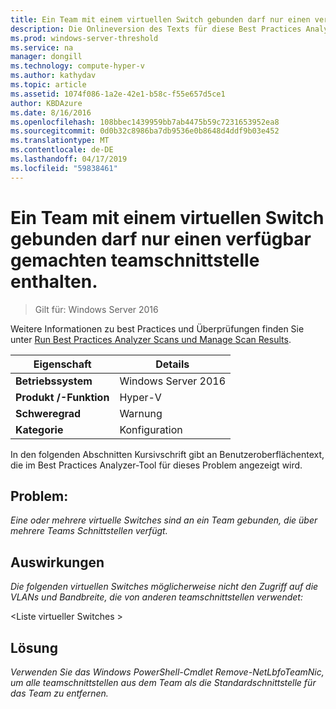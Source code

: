 ```yaml
---
title: Ein Team mit einem virtuellen Switch gebunden darf nur einen verfügbar gemachten teamschnittstelle enthalten.
description: Die Onlineversion des Texts für diese Best Practices Analyzer-Regel.
ms.prod: windows-server-threshold
ms.service: na
manager: dongill
ms.technology: compute-hyper-v
ms.author: kathydav
ms.topic: article
ms.assetid: 1074f086-1a2e-42e1-b58c-f55e657d5ce1
author: KBDAzure
ms.date: 8/16/2016
ms.openlocfilehash: 108bbec1439959bb7ab4475b59c7231653952ea8
ms.sourcegitcommit: 0d0b32c8986ba7db9536e0b8648d4ddf9b03e452
ms.translationtype: MT
ms.contentlocale: de-DE
ms.lasthandoff: 04/17/2019
ms.locfileid: "59838461"
---
```

# <a name="a-team-bound-to-a-virtual-switch-should-only-have-one-exposed-team-interface"></a>Ein Team mit einem virtuellen Switch gebunden darf nur einen verfügbar gemachten teamschnittstelle enthalten.

>Gilt für: Windows Server 2016

Weitere Informationen zu best Practices und Überprüfungen finden Sie unter [Run Best Practices Analyzer Scans und Manage Scan Results](https://go.microsoft.com/fwlink/p/?LinkID=223177).  
  
|Eigenschaft|Details|
|-|-|  
|**Betriebssystem**|Windows Server 2016|  
|**Produkt /-Funktion**|Hyper-V|  
|**Schweregrad**|Warnung|  
|**Kategorie**|Konfiguration|  
  
In den folgenden Abschnitten Kursivschrift gibt an Benutzeroberflächentext, die im Best Practices Analyzer-Tool für dieses Problem angezeigt wird.  
  
## <a name="issue"></a>**Problem:**  
*Eine oder mehrere virtuelle Switches sind an ein Team gebunden, die über mehrere Teams Schnittstellen verfügt.*  
  
## <a name="impact"></a>**Auswirkungen**  
*Die folgenden virtuellen Switches möglicherweise nicht den Zugriff auf die VLANs und Bandbreite, die von anderen teamschnittstellen verwendet:*  
  
\<Liste virtueller Switches >  
  
## <a name="resolution"></a>**Lösung**  
*Verwenden Sie das Windows PowerShell-Cmdlet Remove-NetLbfoTeamNic, um alle teamschnittstellen aus dem Team als die Standardschnittstelle für das Team zu entfernen.*  
  


